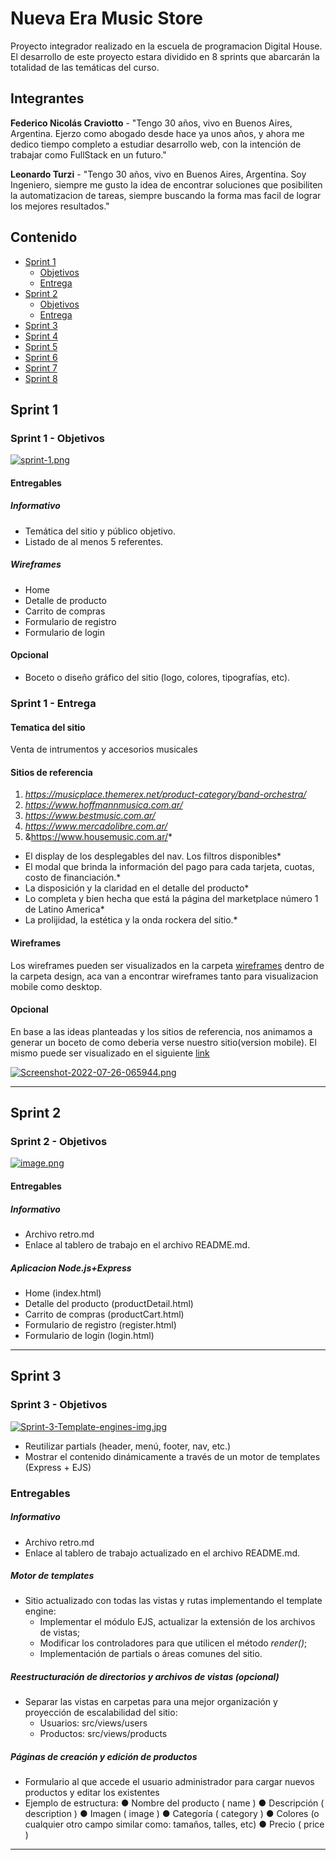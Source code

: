 # Nueva Era Music Store

Proyecto integrador realizado en la escuela de programacion Digital House. El desarrollo de este proyecto estara dividido en 8 sprints que abarcarán la totalidad de las temáticas del curso.

## Integrantes

**Federico Nicolás Craviotto** - "Tengo 30 años, vivo en Buenos Aires, Argentina. Ejerzo como abogado desde hace ya unos años, y ahora me dedico tiempo completo a estudiar desarrollo web, con la intención de trabajar como FullStack en un futuro."

**Leonardo Turzi** - "Tengo 30 años, vivo en Buenos Aires, Argentina. Soy Ingeniero, siempre me gusto la idea de encontrar soluciones que posibiliten la automatizacion de tareas, siempre buscando la forma mas facil de lograr los mejores resultados."

## Contenido

- [Sprint 1](#sprint-1)
  - [Objetivos](#sprint-1---objetivos)
  - [Entrega](#sprint-1---entrega)
- [Sprint 2](#sprint-2)
  - [Objetivos](#sprint-2---objetivos)
  - [Entrega](#sprint-2---entrega)
- [Sprint 3](#sprint-3)
- [Sprint 4](#sprint-4)
- [Sprint 5](#sprint-5)
- [Sprint 6](#sprint-6)
- [Sprint 7](#sprint-7)
- [Sprint 8](#sprint-8)

## Sprint 1

### Sprint 1 - Objetivos

[![sprint-1.png](https://i.postimg.cc/tT8hpXMV/sprint-1.png)](https://postimg.cc/KkrK5yFZ)

#### Entregables

##### Informativo

- Temática del sitio y público objetivo.
- Listado de al menos 5 referentes.

##### Wireframes

- Home
- Detalle de producto
- Carrito de compras
- Formulario de registro
- Formulario de login

#### Opcional

- Boceto o diseño gráfico del sitio (logo, colores, tipografías, etc).

### Sprint 1 - Entrega

#### Tematica del sitio

Venta de intrumentos y accesorios musicales

#### Sitios de referencia

1. *https://musicplace.themerex.net/product-category/band-orchestra/*
2. *https://www.hoffmannmusica.com.ar/*
3. *https://www.bestmusic.com.ar/*
4. *https://www.mercadolibre.com.ar/*
5. &https://www.housemusic.com.ar/*

- El display de los desplegables del nav. Los filtros disponibles\*
- El modal que brinda la información del pago para cada tarjeta, cuotas, costo de financiación.\*
- La disposición y la claridad en el detalle del producto\*
- Lo completa y bien hecha que está la página del marketplace número 1 de Latino America\*
- La prolijidad, la estética y la onda rockera del sitio.\*

#### Wireframes

Los wireframes pueden ser visualizados en la carpeta [wireframes](https://github.com/leoturzi/proyecto_integrador/tree/dev/design/wireframes) dentro de la carpeta design, aca van a encontrar wireframes tanto para visualizacion mobile como desktop.

#### Opcional

En base a las ideas planteadas y los sitios de referencia, nos animamos a generar un boceto de como deberia verse nuestro sitio(version mobile). El mismo puede ser visualizado en el siguiente [link](https://www.figma.com/file/jNu47ClKdRs5qZmaQTREZY/Digital-House?node-id=0%3A1)

[![Screenshot-2022-07-26-065944.png](https://i.postimg.cc/CM7wMS0X/Screenshot-2022-07-26-065944.png)](https://postimg.cc/SjnBD0Jf)

-----------------------------------

## Sprint 2

### Sprint 2 - Objetivos

[![image.png](https://i.postimg.cc/mknRhXf0/image.png)](https://postimg.cc/jnyBFhjX)

#### Entregables

##### Informativo

- Archivo retro.md
- Enlace al tablero de trabajo en el archivo README.md.

##### Aplicacion Node.js+Express

- Home (index.html)
- Detalle del producto (productDetail.html)
- Carrito de compras (productCart.html)
- Formulario de registro (register.html)
- Formulario de login (login.html)

----------------------------------------

## Sprint 3

### Sprint 3 - Objetivos

[![Sprint-3-Template-engines-img.jpg](https://i.postimg.cc/d3bq92Vw/Sprint-3-Template-engines-img.jpg)](https://postimg.cc/1VKhmNFj)

- Reutilizar partials (header, menú, footer, nav, etc.)
- Mostrar el contenido dinámicamente a través de un motor de templates (Express + EJS)

### Entregables

##### Informativo

- Archivo retro.md
- Enlace al tablero de trabajo actualizado en el archivo README.md.

##### Motor de templates

- Sitio actualizado con todas las vistas y rutas implementando el template engine:
  - Implementar el módulo EJS, actualizar la extensión de los archivos de vistas;
  - Modificar los controladores para que utilicen el método *render()*;
  - Implementación de partials o áreas comunes del sitio.

##### Reestructuración de directorios y archivos de vistas (opcional)

- Separar las vistas en carpetas para una mejor organización y proyección de escalabilidad del sitio:
  - Usuarios: src/views/users
  - Productos: src/views/products

##### Páginas de creación y edición de productos

- Formulario al que accede el usuario administrador para cargar nuevos productos y
editar los existentes
- Ejemplo de estructura:
  ● Nombre del producto ( name )
  ● Descripción ( description )
  ● Imagen ( image )
  ● Categoría ( category )
  ● Colores (o cualquier otro campo similar como: tamaños, talles, etc)
  ● Precio ( price )


-------------------